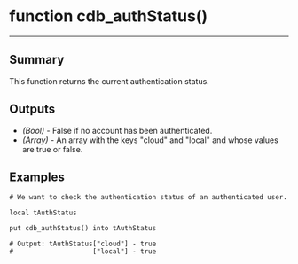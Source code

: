 # function cdb_authStatus()

---
## Summary
This function returns the current authentication status.

## Outputs
* *(Bool)* - False if no account has been authenticated.
* *(Array)* - An array with the keys "cloud" and "local" and whose values are true or false.


## Examples
```livecodeserver
# We want to check the authentication status of an authenticated user.

local tAuthStatus

put cdb_authStatus() into tAuthStatus

# Output: tAuthStatus["cloud"] - true
#					 ["local"] - true
```